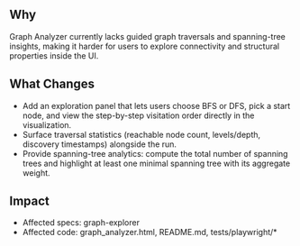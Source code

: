 ## Why
Graph Analyzer currently lacks guided graph traversals and spanning-tree insights, making it harder for users to explore connectivity and structural properties inside the UI.

## What Changes
- Add an exploration panel that lets users choose BFS or DFS, pick a start node, and view the step-by-step visitation order directly in the visualization.
- Surface traversal statistics (reachable node count, levels/depth, discovery timestamps) alongside the run.
- Provide spanning-tree analytics: compute the total number of spanning trees and highlight at least one minimal spanning tree with its aggregate weight.

## Impact
- Affected specs: graph-explorer
- Affected code: graph_analyzer.html, README.md, tests/playwright/*
